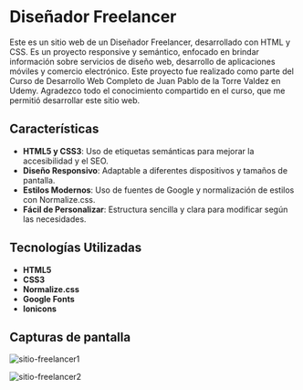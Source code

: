 # Diseñador Freelancer

Este es un sitio web de un Diseñador Freelancer, desarrollado con HTML y CSS. Es un proyecto responsive y semántico, enfocado en brindar información sobre servicios de diseño web, desarrollo de aplicaciones móviles y comercio electrónico. Este proyecto fue realizado como parte del Curso de Desarrollo Web Completo de Juan Pablo de la Torre Valdez en Udemy. Agradezco todo el conocimiento compartido en el curso, que me permitió desarrollar este sitio web.

## Características
- **HTML5 y CSS3**: Uso de etiquetas semánticas para mejorar la accesibilidad y el SEO.
- **Diseño Responsivo**: Adaptable a diferentes dispositivos y tamaños de pantalla.
- **Estilos Modernos**: Uso de fuentes de Google y normalización de estilos con Normalize.css.
- **Fácil de Personalizar**: Estructura sencilla y clara para modificar según las necesidades.

## Tecnologías Utilizadas
- **HTML5**
- **CSS3**
- **Normalize.css**
- **Google Fonts**
- **Ionicons**

## Capturas de pantalla 

![sitio-freelancer1](https://github.com/user-attachments/assets/150eee37-5ac3-4139-834c-da6a18cb689b)

![sitio-freelancer2](https://github.com/user-attachments/assets/fb47a85d-c3d3-451e-9d04-1c76ada33578)
